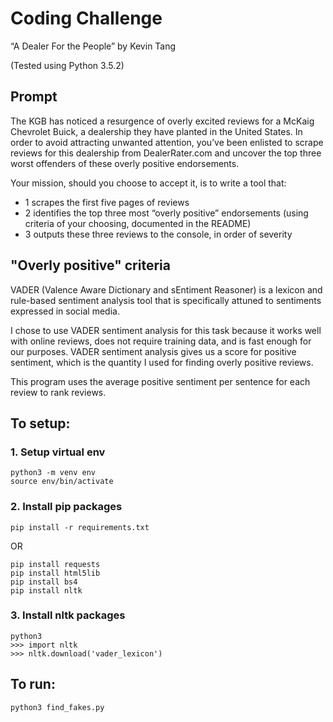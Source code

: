 # Coding Challenge
“A Dealer For the People” by Kevin Tang

(Tested using Python 3.5.2)

## Prompt
The KGB has noticed a resurgence of overly excited reviews for a McKaig Chevrolet Buick, a dealership they have planted in the United States. In order to avoid attracting unwanted attention, you’ve been enlisted to scrape reviews for this dealership from DealerRater.com and uncover the top three worst offenders of these overly positive endorsements.

Your mission, should you choose to accept it, is to write a tool that:

- 1 scrapes the first five pages of reviews
- 2 identifies the top three most “overly positive” endorsements (using criteria of your choosing, documented in the README)
- 3 outputs these three reviews to the console, in order of severity

## "Overly positive" criteria
VADER (Valence Aware Dictionary and sEntiment Reasoner) is a lexicon and rule-based sentiment analysis tool that is specifically attuned to sentiments expressed in social media.

I chose to use VADER sentiment analysis for this task because it works well with online reviews, does not require training data, and is fast enough for our purposes. VADER sentiment analysis gives us a score for positive sentiment, which is the quantity I used for finding overly positive reviews. 

This program uses the average positive sentiment per sentence for each review to rank reviews.

## To setup:
### 1. Setup virtual env
```
python3 -m venv env
source env/bin/activate
```

### 2. Install pip packages
```
pip install -r requirements.txt
```

OR

```
pip install requests
pip install html5lib
pip install bs4
pip install nltk
```

### 3. Install nltk packages 
```
python3
>>> import nltk
>>> nltk.download('vader_lexicon')
```

## To run:
```
python3 find_fakes.py
```
